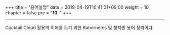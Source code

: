 +++
title = "용어설명"
date = 2019-04-19T10:41:01+09:00
weight = 10
chapter = false
pre = "<b>10. </b>"
+++

---
Cocktail Cloud 활용의 이해를 돕기 위한 Kubernetes 및 청지원 용어 정리이다.  